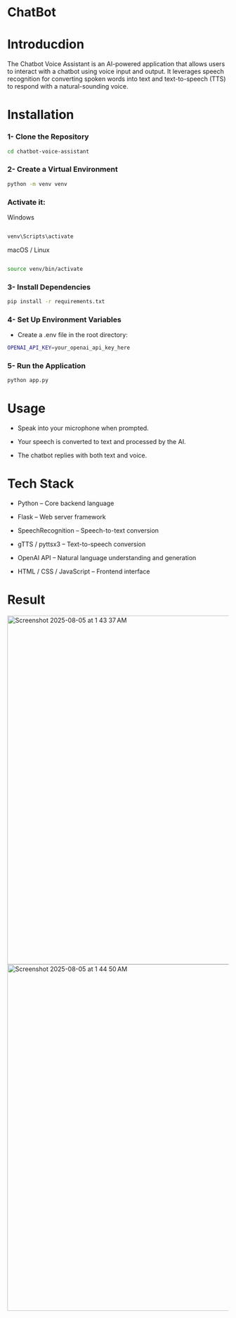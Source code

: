 # ChatBot

# Introducdion 
The Chatbot Voice Assistant is an AI-powered application that allows users to interact with a chatbot using voice input and output. 
It leverages speech recognition for converting spoken words into text and text-to-speech (TTS) to respond with a natural-sounding voice.

# Installation

### 1- Clone the Repository
```bash
cd chatbot-voice-assistant

```
### 2- Create a Virtual Environment 
```bash
python -m venv venv
```
### Activate it:

Windows
```bash

venv\Scripts\activate
```
macOS / Linux
```bash

source venv/bin/activate
```
### 3- Install Dependencies

```bash
pip install -r requirements.txt
```

### 4- Set Up Environment Variables
- Create a .env file in the root directory:
```bash
OPENAI_API_KEY=your_openai_api_key_here
```

### 5- Run the Application
```bash
python app.py
```
# Usage
- Speak into your microphone when prompted.

- Your speech is converted to text and processed by the AI.

- The chatbot replies with both text and voice.

# Tech Stack
- Python – Core backend language

- Flask – Web server framework

- SpeechRecognition – Speech-to-text conversion

- gTTS / pyttsx3 – Text-to-speech conversion

- OpenAI API – Natural language understanding and generation

- HTML / CSS / JavaScript – Frontend interface

# Result
<img width="1510" height="793" alt="Screenshot 2025-08-05 at 1 43 37 AM" src="https://github.com/user-attachments/assets/27de05ba-80d5-4b56-93ee-22680595d082" />

<img width="1512" height="788" alt="Screenshot 2025-08-05 at 1 44 50 AM" src="https://github.com/user-attachments/assets/38c2824b-5522-4a32-ac40-9d13ecfb9fa2" />

